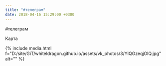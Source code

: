 ```yaml
---
title: "#телеграм"
date: 2018-04-16 15:29:00 +0300
---
```


#телеграм

Карта

{% include media.html f="D:/site/GiT/whiteldragon.github.io/assets/vk_photos/3/YIQGzeqjOlQ.jpg" alt="" %}
